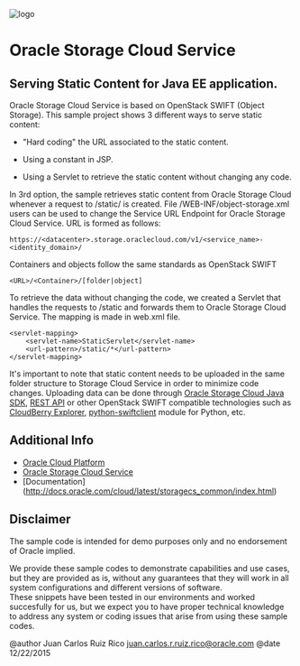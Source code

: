 ![logo](https://em2.storage.oraclecloud.com/v1/storagetrial5906-ieoracletrial87560/static/oracle-cloud-logo.png)

# Oracle Storage Cloud Service 

## Serving Static Content for Java EE application.

Oracle Storage Cloud Service is based on OpenStack SWIFT (Object Storage). 
This sample project shows 3 different ways to serve static content:

* "Hard coding" the URL associated to the static content.

* Using a constant in JSP.

* Using a Servlet to retrieve the static content without changing any code.

In 3rd option, the sample retrieves static content from Oracle Storage Cloud whenever a request to /static/<content> is created.
File /WEB-INF/object-storage.xml users can be used to change the Service URL Endpoint for Oracle Storage Cloud Service. URL is formed as follows:

    https://<datacenter>.storage.oraclecloud.com/v1/<service_name>-<identity_domain>/

Containers and objects follow the same standards as OpenStack SWIFT

    <URL>/<Container>/[folder|object]

To retrieve the data without changing the code, we created a Servlet that handles the requests to /static and forwards them to Oracle Storage Cloud Service. The mapping is made in web.xml file.

    <servlet-mapping>
        <servlet-name>StaticServlet</servlet-name>
        <url-pattern>/static/*</url-pattern>
    </servlet-mapping>

It's important to note that static content needs to be uploaded in the same folder structure to Storage Cloud Service in order to minimize code changes.
Uploading data can be done through [Oracle Storage Cloud Java SDK](http://www.oracle.com/technetwork/topics/cloud/downloads/cloud-service-java-sdk-2121032.html), [REST API](http://docs.oracle.com/cloud/latest/storagecs_common/index.html) or other OpenStack SWIFT compatible technologies such as [CloudBerry Explorer](http://www.cloudberrylab.com/blog/how-to-use-cloudberry-explorer-with-oracle-cloud-storage/), [python-swiftclient](https://github.com/openstack/python-swiftclient) module for Python, etc.

## Additional Info
* [Oracle Cloud Platform](http://cloud.oracle.com/)
* [Oracle Storage Cloud Service](http://cloud.oracle.com/storage)
* [Documentation] (http://docs.oracle.com/cloud/latest/storagecs_common/index.html)

## Disclaimer

The sample code is intended for demo purposes only and no endorsement of Oracle implied. 

We provide these sample codes to demonstrate capabilities and use cases, but they are provided as is, without any guarantees that they will work in all system configurations and different versions of software.  
These snippets have been tested in our environments and worked succesfully for us, but we expect you to have proper technical knowledge to address any system or coding issues that arise from using these sample codes.

@author Juan Carlos Ruiz Rico <juan.carlos.r.ruiz.rico@oracle.com>
@date 12/22/2015